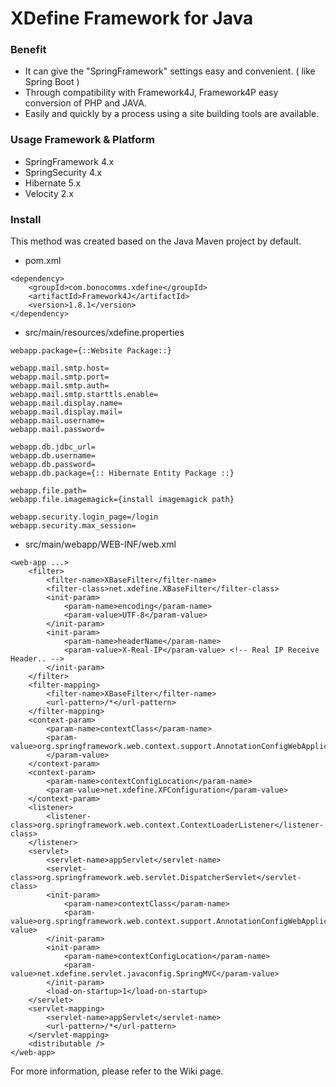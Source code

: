 # XDefine Framework for Java


### Benefit

* It can give the "SpringFramework" settings easy and convenient. ( like Spring Boot )
* Through compatibility with Framework4J, Framework4P easy conversion of PHP and JAVA.
* Easily and quickly by a process using a site building tools are available.


### Usage Framework & Platform

* SpringFramework 4.x
* SpringSecurity 4.x
* Hibernate 5.x
* Velocity 2.x


### Install

This method was created based on the Java Maven project by default.

* pom.xml

```
<dependency>
	<groupId>com.bonocomms.xdefine</groupId>
	<artifactId>Framework4J</artifactId>
	<version>1.8.1</version>
</dependency>
```

* src/main/resources/xdefine.properties

```
webapp.package={::Website Package::}

webapp.mail.smtp.host=
webapp.mail.smtp.port=
webapp.mail.smtp.auth=
webapp.mail.smtp.starttls.enable=
webapp.mail.display.name=
webapp.mail.display.mail=
webapp.mail.username=
webapp.mail.password=

webapp.db.jdbc_url=
webapp.db.username=
webapp.db.password=
webapp.db.package={:: Hibernate Entity Package ::}

webapp.file.path=
webapp.file.imagemagick={install imagemagick path}

webapp.security.login_page=/login
webapp.security.max_session=

```
 
* src/main/webapp/WEB-INF/web.xml
```
<web-app ...>
	<filter>
		<filter-name>XBaseFilter</filter-name>
		<filter-class>net.xdefine.XBaseFilter</filter-class>
		<init-param>
			<param-name>encoding</param-name>
			<param-value>UTF-8</param-value>
		</init-param>
		<init-param>
			<param-name>headerName</param-name>
			<param-value>X-Real-IP</param-value> <!-- Real IP Receive Header.. -->
		</init-param>
	</filter>
	<filter-mapping>
		<filter-name>XBaseFilter</filter-name>
		<url-pattern>/*</url-pattern>
	</filter-mapping>
	<context-param>
		<param-name>contextClass</param-name>
		<param-value>org.springframework.web.context.support.AnnotationConfigWebApplicationContext
		</param-value>
	</context-param>
	<context-param>
		<param-name>contextConfigLocation</param-name>
		<param-value>net.xdefine.XFConfiguration</param-value>
	</context-param>
	<listener>
		<listener-class>org.springframework.web.context.ContextLoaderListener</listener-class>
	</listener>
	<servlet>
		<servlet-name>appServlet</servlet-name>
		<servlet-class>org.springframework.web.servlet.DispatcherServlet</servlet-class>
		<init-param>
			<param-name>contextClass</param-name>
			<param-value>org.springframework.web.context.support.AnnotationConfigWebApplicationContext</param-value>
		</init-param>
		<init-param>
			<param-name>contextConfigLocation</param-name>
			<param-value>net.xdefine.servlet.javaconfig.SpringMVC</param-value>
		</init-param>
		<load-on-startup>1</load-on-startup>
	</servlet>
	<servlet-mapping>
		<servlet-name>appServlet</servlet-name>
		<url-pattern>/*</url-pattern>
	</servlet-mapping>
	<distributable />
</web-app>

```

For more information, please refer to the Wiki page.


